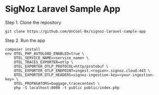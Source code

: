 # SigNoz Laravel Sample App

Step 1. Clone the repository

```
git clone https://github.com/UnCool-0x/signoz-laravel-sample-app
```

Step 2. Run the app

```
composer install
env OTEL_PHP_AUTOLOAD_ENABLED=true \
    OTEL_SERVICE_NAME=<service_name> \
    OTEL_TRACES_EXPORTER=otlp \
    OTEL_EXPORTER_OTLP_PROTOCOL=http/protobuf \
    OTEL_EXPORTER_OTLP_ENDPOINT=ingest.<region>.signoz.cloud:443 \
    OTEL_EXPORTER_OTLP_HEADERS=signoz-ingestion-key=<your-ingestion-key> \
    OTEL_PROPAGATORS=baggage,tracecontext \
    php -S localhost:8080 -t public public/index.php

```
